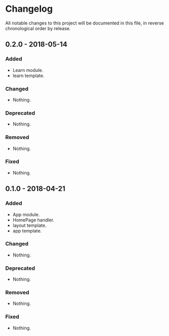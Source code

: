 # Changelog

All notable changes to this project will be documented in this file, in reverse chronological order by release.

## 0.2.0 - 2018-05-14

### Added

- Learn module.
- learn template.

### Changed

- Nothing.

### Deprecated

- Nothing.

### Removed

- Nothing.

### Fixed

- Nothing.

## 0.1.0 - 2018-04-21

### Added

- App module.
- HomePage handler.
- layout template.
- app template.

### Changed

- Nothing.

### Deprecated

- Nothing.

### Removed

- Nothing.

### Fixed

- Nothing.
